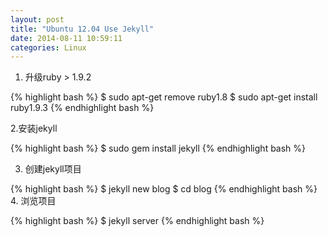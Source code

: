 ```yaml
---
layout: post
title: "Ubuntu 12.04 Use Jekyll"
date: 2014-08-11 10:59:11
categories: Linux
---
```


1. 升级ruby > 1.9.2

{% highlight bash %}
$ sudo apt-get remove ruby1.8
$ sudo apt-get install ruby1.9.3
{% endhighlight bash %}

2.安装jekyll

{% highlight bash %}
	$ sudo gem install jekyll
{% endhighlight bash %}

3. 创建jekyll项目

{% highlight bash %}
	$ jekyll new blog
	$ cd blog
{% endhighlight bash %}
4. 浏览项目

{% highlight bash %}
	$ jekyll server
{% endhighlight bash %}
